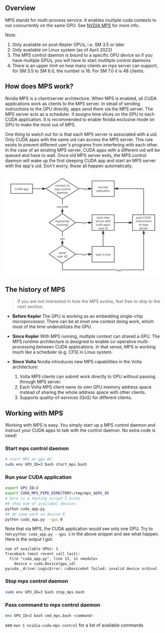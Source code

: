 ## Overview
MPS stands for multi-process service. It enables multiple cuda contexts to run concurrently on the same GPU. See [NVDIA MPS](https://docs.nvidia.com/deploy/mps/index.html) for more info.

Note:
1. Only available on post-Kepler GPUs, i.e. SM 3.5 or later
2. Only available on Linux system (as of April 2022)
3. The MPS control daemon is bound to a specific GPU device so if you have multiple GPUs, you will have to start mutlitple control daemons
4. There is an upper limit on how many clients an mps server can support, for SM 3.5 to SM 6.0, the number is 16. For SM 7.0 it is 48 clients.

## How does MPS work?
Nvidia MPS is a client/server architecture. When MPS is enabled, all CUDA applications work as clients to the MPS server. In stead of sending instructions to the GPU directly, apps send them via the MPS server. The MPS server acts as a scheduler. It assigns time slices on the GPU to each CUDA application. It is recommended to enable Nvidia exclusive mode on GPU to make the most out of MPS.

One thing to watch out for is that each MPS server is associated with a uid. Only CUDA apps with the same uid can access the MPS server. This rule exists to prevent different user's programs from interfering with each other. In the case of an existing MPS server, CUDA apps with a different uid will be queued and have to wait. Once old MPS server exits, the MPS control daemon will wake up the first sleeping CUDA app and start an MPS server with the app's uid. Don't worry, these all happen automatically.

![How MPS work?](./imgs/how_mps_work.svg)

## The history of MPS
> If you are not interested in how the MPS evolve, feel free to skip to the next section.

- **Before Kepler**
The GPU is working as an embedding single-chip microprocessor. There can be at most one context doing work, which most of the time underutilizes the GPU. 

- **Since Kepler**
With MPS running, multiple context can shared a GPU. The MPS runtime architecture is designed to enable co-operative multi-processing between CUDA applications. In that sense, MPS is working much like a scheduler (e.g. CFS) in Linux system.

- **Since Volta**
Nvidia introduces new MPS capabilities in the Volta architecture:
	1. Volta MPS clients can submit work directly to GPU without passing through MPS server.
	2. Each Volta MPS client owns its own GPU memory address space instead of sharing the whole address space with other clients.
	3. Supports quality-of-services (QoS) for different clients.

## Working with MPS
Working with MPS is easy. You simply start up a MPS control daemon and instruct your CUDA apps to talk with the control daemon. No extra code is need!

### Start mps control daemon
```bash
# start MPS on gpu #3
sudo env GPU_ID=3 bash start_mps.bash
```

### Run your CUDA application
```bash
export GPU_ID=3
export CUDA_MPS_PIPE_DIRECTORY=/tmp/mps_$GPU_ID
# here is a testing script I wrote
## show num of availabel devices
python cuda_app.py
## do some work on device 0
python cuda_app.py --gpu 0
```

Note that via MPS, the CUDA application would see only one GPU. Try to run `python cuda_app.py --gpu 3` in the above snippet and see what happen.
Here is the output I got:
```
num of available GPUs: 1
Traceback (most recent call last):
  File "cuda_app.py", line 13, in <module>
    device = cuda.Device(gpu_id)
pycuda._driver.LogicError: cuDeviceGet failed: invalid device ordinal
```


### Stop mps control daemon
```bash
sudo env GPU_ID=3 bash stop_mps.bash
```

### Pass command to mps control daemon
```bash
env GPU_ID=3 bash cmd_mps.bash <command>
```
see `man 1 nvidia-cuda-mps-control` for a list of available commands
